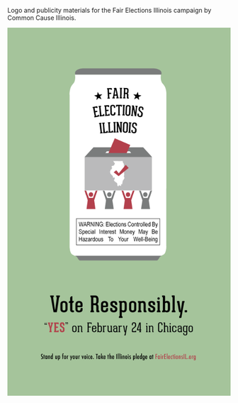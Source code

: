 Logo and publicity materials for the Fair Elections Illinois campaign by Common Cause Illinois.

<img class="featured 2x" src="../assets/images/projects/fair-elections/fair-elections-full.png"/>